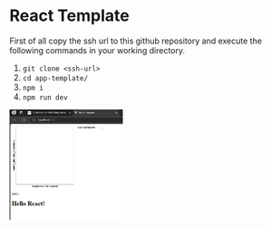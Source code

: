 # React Template
First of all copy the ssh url to this github repository and execute the following commands in your working directory. 
1. ```git clone <ssh-url>```
2. ```cd app-template/```
3. ```npm i```
4. ```npm run dev```

<img src="./HA.png" width=200/>
